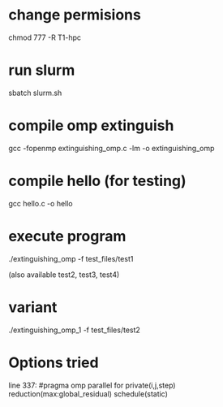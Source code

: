 
# change permisions
chmod 777 -R T1-hpc

# run slurm
sbatch slurm.sh

# compile omp extinguish
gcc -fopenmp extinguishing_omp.c -lm -o extinguishing_omp

# compile hello (for testing)
gcc hello.c -o hello

# execute program
./extinguishing_omp -f test_files/test1

(also available test2, test3, test4)

# variant
./extinguishing_omp_1 -f test_files/test2



# Options tried
line 337:
#pragma omp parallel for private(i,j,step) reduction(max:global_residual) schedule(static)